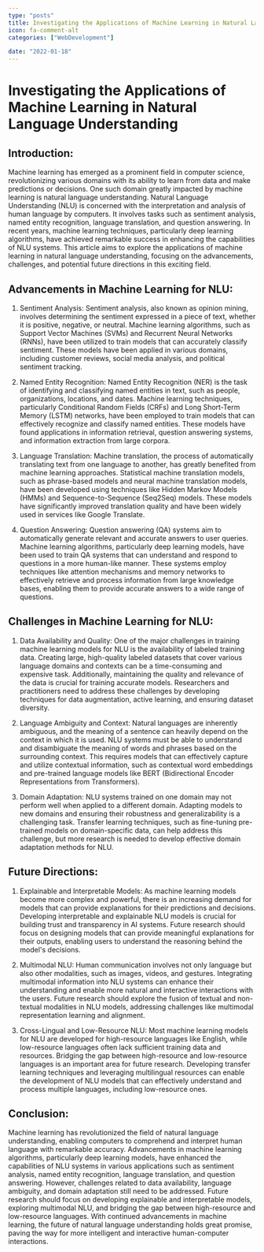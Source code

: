 ```yaml
---
type: "posts"
title: Investigating the Applications of Machine Learning in Natural Language Understanding
icon: fa-comment-alt
categories: ["WebDevelopment"]

date: "2022-01-18"
---
```




# Investigating the Applications of Machine Learning in Natural Language Understanding

## Introduction:

Machine learning has emerged as a prominent field in computer science, revolutionizing various domains with its ability to learn from data and make predictions or decisions. One such domain greatly impacted by machine learning is natural language understanding. Natural Language Understanding (NLU) is concerned with the interpretation and analysis of human language by computers. It involves tasks such as sentiment analysis, named entity recognition, language translation, and question answering. In recent years, machine learning techniques, particularly deep learning algorithms, have achieved remarkable success in enhancing the capabilities of NLU systems. This article aims to explore the applications of machine learning in natural language understanding, focusing on the advancements, challenges, and potential future directions in this exciting field.

## Advancements in Machine Learning for NLU:

1. Sentiment Analysis:
Sentiment analysis, also known as opinion mining, involves determining the sentiment expressed in a piece of text, whether it is positive, negative, or neutral. Machine learning algorithms, such as Support Vector Machines (SVMs) and Recurrent Neural Networks (RNNs), have been utilized to train models that can accurately classify sentiment. These models have been applied in various domains, including customer reviews, social media analysis, and political sentiment tracking.

2. Named Entity Recognition:
Named Entity Recognition (NER) is the task of identifying and classifying named entities in text, such as people, organizations, locations, and dates. Machine learning techniques, particularly Conditional Random Fields (CRFs) and Long Short-Term Memory (LSTM) networks, have been employed to train models that can effectively recognize and classify named entities. These models have found applications in information retrieval, question answering systems, and information extraction from large corpora.

3. Language Translation:
Machine translation, the process of automatically translating text from one language to another, has greatly benefited from machine learning approaches. Statistical machine translation models, such as phrase-based models and neural machine translation models, have been developed using techniques like Hidden Markov Models (HMMs) and Sequence-to-Sequence (Seq2Seq) models. These models have significantly improved translation quality and have been widely used in services like Google Translate.

4. Question Answering:
Question answering (QA) systems aim to automatically generate relevant and accurate answers to user queries. Machine learning algorithms, particularly deep learning models, have been used to train QA systems that can understand and respond to questions in a more human-like manner. These systems employ techniques like attention mechanisms and memory networks to effectively retrieve and process information from large knowledge bases, enabling them to provide accurate answers to a wide range of questions.

## Challenges in Machine Learning for NLU:

1. Data Availability and Quality:
One of the major challenges in training machine learning models for NLU is the availability of labeled training data. Creating large, high-quality labeled datasets that cover various language domains and contexts can be a time-consuming and expensive task. Additionally, maintaining the quality and relevance of the data is crucial for training accurate models. Researchers and practitioners need to address these challenges by developing techniques for data augmentation, active learning, and ensuring dataset diversity.

2. Language Ambiguity and Context:
Natural languages are inherently ambiguous, and the meaning of a sentence can heavily depend on the context in which it is used. NLU systems must be able to understand and disambiguate the meaning of words and phrases based on the surrounding context. This requires models that can effectively capture and utilize contextual information, such as contextual word embeddings and pre-trained language models like BERT (Bidirectional Encoder Representations from Transformers).

3. Domain Adaptation:
NLU systems trained on one domain may not perform well when applied to a different domain. Adapting models to new domains and ensuring their robustness and generalizability is a challenging task. Transfer learning techniques, such as fine-tuning pre-trained models on domain-specific data, can help address this challenge, but more research is needed to develop effective domain adaptation methods for NLU.

## Future Directions:

1. Explainable and Interpretable Models:
As machine learning models become more complex and powerful, there is an increasing demand for models that can provide explanations for their predictions and decisions. Developing interpretable and explainable NLU models is crucial for building trust and transparency in AI systems. Future research should focus on designing models that can provide meaningful explanations for their outputs, enabling users to understand the reasoning behind the model's decisions.

2. Multimodal NLU:
Human communication involves not only language but also other modalities, such as images, videos, and gestures. Integrating multimodal information into NLU systems can enhance their understanding and enable more natural and interactive interactions with the users. Future research should explore the fusion of textual and non-textual modalities in NLU models, addressing challenges like multimodal representation learning and alignment.

3. Cross-Lingual and Low-Resource NLU:
Most machine learning models for NLU are developed for high-resource languages like English, while low-resource languages often lack sufficient training data and resources. Bridging the gap between high-resource and low-resource languages is an important area for future research. Developing transfer learning techniques and leveraging multilingual resources can enable the development of NLU models that can effectively understand and process multiple languages, including low-resource ones.

## Conclusion:

Machine learning has revolutionized the field of natural language understanding, enabling computers to comprehend and interpret human language with remarkable accuracy. Advancements in machine learning algorithms, particularly deep learning models, have enhanced the capabilities of NLU systems in various applications such as sentiment analysis, named entity recognition, language translation, and question answering. However, challenges related to data availability, language ambiguity, and domain adaptation still need to be addressed. Future research should focus on developing explainable and interpretable models, exploring multimodal NLU, and bridging the gap between high-resource and low-resource languages. With continued advancements in machine learning, the future of natural language understanding holds great promise, paving the way for more intelligent and interactive human-computer interactions.
